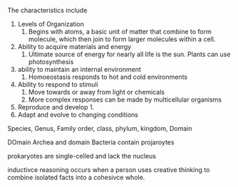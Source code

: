 The characteristics include
1. Levels of Organization
	1. Begins with atoms, a basic unit of matter that combine to form molecule, which then join to form larger molecules within a cell.
2. Ability to acquire materials and energy
	1. Ultimate source of energy for nearly all life is the sun. Plants can use photosynthesis 
3. ability to maintain an internal environment
	1. Homoeostasis responds to hot and cold environments 
4. Ability to respond to stimuli
	1. Move towards or away from light or chemicals
	2. More complex responses can be made by multicellular organisms 
5. Reproduce and develop
	1. 
6. Adapt and evolve to changing conditions

Species, Genus, Family order, class, phylum, kingdom, Domain 

DOmain Archea and domain Bacteria contain projaroytes 

prokaryotes are single-celled and lack the nucleus 

inductivce reasoning occurs when a person uses creative thinking to combine isolated facts into a cohesivce whole.
